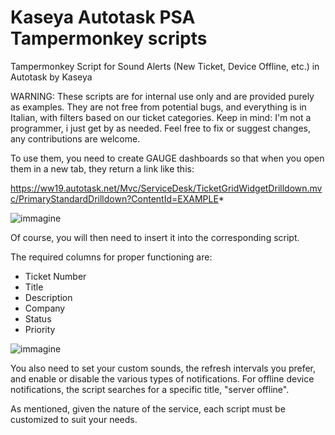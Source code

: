 # Kaseya Autotask PSA Tampermonkey scripts
Tampermonkey Script for Sound Alerts (New Ticket, Device Offline, etc.) in Autotask by Kaseya

WARNING:
These scripts are for internal use only and are provided purely as examples. They are not free from potential bugs, and everything is in Italian, with filters based on our ticket categories.
Keep in mind: I'm not a programmer, i just get by as needed. Feel free to fix or suggest changes, any contributions are welcome.

To use them, you need to create GAUGE dashboards so that when you open them in a new tab, they return a link like this:

https://ww19.autotask.net/Mvc/ServiceDesk/TicketGridWidgetDrilldown.mvc/PrimaryStandardDrilldown?ContentId=EXAMPLE*


![immagine](https://github.com/user-attachments/assets/d86f0bdc-a0c3-4c90-8149-979473e37bd1)

Of course, you will then need to insert it into the corresponding script.

The required columns for proper functioning are:
- Ticket Number
- Title
- Description
- Company
- Status
- Priority


![immagine](https://github.com/user-attachments/assets/98f4f887-e9cf-43ba-be9d-beac3c57e0da)

You also need to set your custom sounds, the refresh intervals you prefer, and enable or disable the various types of notifications.
For offline device notifications, the script searches for a specific title, "server offline".

As mentioned, given the nature of the service, each script must be customized to suit your needs.
